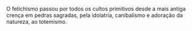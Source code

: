 ﻿O fetichismo passou por todos os cultos primitivos desde a mais antiga crença em pedras sagradas, pela idolatria, canibalismo e adoração da natureza, ao totemismo.